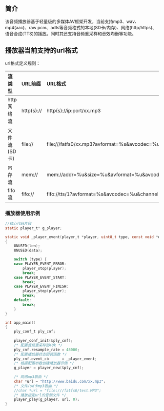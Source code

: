 ## 简介

该音频播放器基于轻量级的多媒体AV框架开发，当前支持mp3、wav、mp4(aac)、raw pcm、adts等音频格式的本地(SD卡/内存)、网络(http/https)、语音合成(TTS)的播放。同时其还支持音频重采样和音效均衡等功能。

## 播放器当前支持的url格式

url格式定义规则：

| 流类型       | URL前缀    | URL格式                                                      |
| :----------- | :--------- | :----------------------------------------------------------- |
| http网络流   | http(s):// | http(s)://ip:port/xx.mp3                                     |
| 文件流(SD卡) | file://    | file:///fatfs0/xx.mp3?avformat=%s&avcodec=%u&channel=%u&rate=%u |
| 内存流       | mem://     | mem://addr=%u&size=%u&avformat=%u&avcodec=%u&channel=%u&rate=%u |
| fifo流       | fifo://    | fifo://tts/1?avformat=%s&avcodec=%u&channel=%u&rate=%u       |

###  播放器使用示例

```c
//核心代码片段
static player_t* g_player;

static void _player_event(player_t *player, uint8_t type, const void *data, uint32_t len)
{
    UNUSED(len);
    UNUSED(data);

    switch (type) {
    case PLAYER_EVENT_ERROR:
        player_stop(player);
        break;
    case PLAYER_EVENT_START:
        break;
    case PLAYER_EVENT_FINISH:
        player_stop(player);
        break;
    default:
        break;
    }
}

int app_main()
{
    ply_conf_t ply_cnf;
    
    player_conf_init(&ply_cnf);
    /* 配置音频重采样到48k */
    ply_cnf.resample_rate = 48000;
    /* 配置播放器状态回调函数 */
    ply_cnf.event_cb      = _player_event;
    /* 根据配置参数创建播放器示例 */
    g_player = player_new(&ply_cnf);
    
    /* 网络mp3歌曲 */
    char *url = "http://www.baidu.com/xx.mp3";
    /* 文件/sd卡mp3歌曲 */
    //char *url = "file:///fatfs0/test.MP3";
    /* 播放指定url的音频文件 */
    player_play(g_player, url, 0);
}

```

